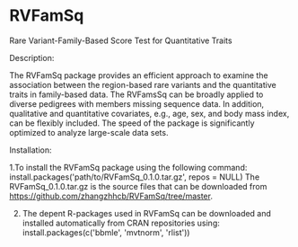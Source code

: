 # RVFamSq
Rare Variant-Family-Based Score Test for Quantitative Traits  

Description:

The RVFamSq package provides an efficient approach to examine the association between the region-based rare variants and the quantitative traits in family-based data. The RVFamsSq can be broadly applied to diverse pedigrees with members missing sequence data. In addition, qualitative and quantitative covariates, e.g., age, sex, and body mass index, can be flexibly included. The speed of the package is significantly optimized to analyze large-scale data sets.  

Installation:

1.To install the RVFamSq package using the following command:
  install.packages('path/to/RVFamSq_0.1.0.tar.gz', repos = NULL)
  The RVFamSq_0.1.0.tar.gz is the source files that can be downloaded from https://github.com/zhangzhhcb/RVFamSq/tree/master.
  
2. The depent R-packages used in RVFamSq can be downloaded and installed automatically from CRAN repositories using:
  install.packages(c('bbmle', 'mvtnorm', 'rlist'))
